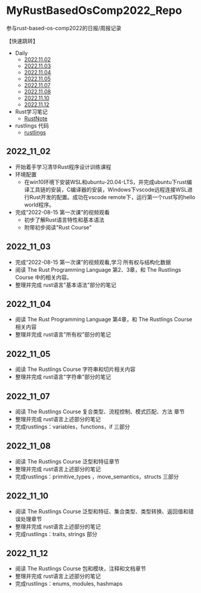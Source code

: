 # MyRustBasedOsComp2022_Repo
参与rust-based-os-comp2022的日报/周报记录

【快速跳转】

* Daily
  * [2022.11.02](#2022_11_02)
  * [2022.11.03](#2022_11_03)
  * [2022.11.04](#2022_11_04) 
  * [2022.11.05](#2022_11_05)
  * [2022.11.07](#2022_11_07)
  * [2022.11.08](#2022_11_08)
  * [2022.11.10](#2022_11_10)
  * [2022.11.12](#2022_11_12)
* Rust学习笔记
  * [RustNote](./note/RustNote.md)
* rustlings 代码
  * [rustlings](./rustlings/exercises/)

## 2022_11_02

* 开始着手学习清华Rust程序设计训练课程
* 环境配置
  * 在win10环境下安装WSL和ubuntu-20.04-LTS，并完成ubuntu下rust编译工具链的安装，C编译器的安装，Windows下vscode远程连接WSL进行Rust开发的配置。成功在vscode remote下，运行第一个rust写的hello world程序。
* 完成“2022-08-15 第一次课”的视频观看
  * 初步了解Rust语言特性和基本语法
  * 附带初步阅读"Rust Course"

## 2022_11_03

* 完成“2022-08-15 第一次课”的视频观看,学习 所有权与结构化数据
* 阅读 The Rust Programming Language 第2、3章，和 The Rustlings Course 中的相关内容。
* 整理并完成 rust语言"基本语法"部分的笔记

## 2022_11_04

* 阅读 The Rust Programming Language 第4章，和 The Rustlings Course相关内容
* 整理并完成 rust语言"所有权"部分的笔记

## 2022_11_05

* 阅读 The Rustlings Course 字符串和切片相关内容
* 整理并完成 rust语言"字符串"部分的笔记

## 2022_11_07

* 阅读  The Rustlings Course 复合类型、流程控制、模式匹配、方法 章节
* 整理并完成 rust语言上述部分的笔记
* 完成rustlings：variables，functions，if  三部分

## 2022_11_08

* 阅读   The Rustlings Course 泛型和特征章节
* 整理并完成 rust语言上述部分的笔记
* 完成rustlings：primitive_types ，move_semantics，structs  三部分  

## 2022_11_10

* 阅读   The Rustlings Course 泛型和特征、集合类型、类型转换、返回值和错误处理章节
* 整理并完成 rust语言上述部分的笔记
* 完成rustlings：traits, strings 部分

## 2022_11_12

* 阅读   The Rustlings Course 包和模块，注释和文档章节
* 整理并完成 rust语言上述部分的笔记
* 完成rustlings：enums, modules, hashmaps

 
